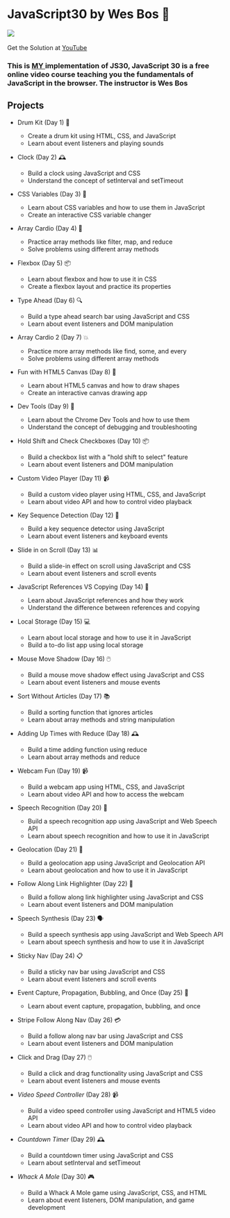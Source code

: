 # JavaScript30 by Wes Bos 🤖
﻿![](https://javascript30.com/images/JS3-social-share.png)


Get the Solution at [YouTube]([https://JavaScript30.com](https://youtube.com/playlist?list=PLu8EoSxDXHP6CGK4YVJhL_VWetA865GOH&si=qRJ-eHu-2IJ-ndPv))


### This is [MY ](https://github.com/d3vshoaib)implementation of JS30, JavaScript 30 is a free online video course teaching you the fundamentals of JavaScript in the browser. The instructor is Wes Bos

## Projects


- Drum Kit (Day 1) 🎸
    - Create a drum kit using HTML, CSS, and JavaScript
    - Learn about event listeners and playing sounds

- Clock (Day 2) 🕰️
    - Build a clock using JavaScript and CSS
    - Understand the concept of setInterval and setTimeout

- CSS Variables (Day 3) 🎨
    - Learn about CSS variables and how to use them in JavaScript
    - Create an interactive CSS variable changer

- Array Cardio (Day 4) 💪
    - Practice array methods like filter, map, and reduce
    - Solve problems using different array methods

- Flexbox (Day 5) 📦
    - Learn about flexbox and how to use it in CSS
    - Create a flexbox layout and practice its properties

- Type Ahead (Day 6) 🔍
    - Build a type ahead search bar using JavaScript and CSS
    - Learn about event listeners and DOM manipulation

- Array Cardio 2 (Day 7) 💥
    - Practice more array methods like find, some, and every
    - Solve problems using different array methods

- Fun with HTML5 Canvas (Day 8) 🎨
    - Learn about HTML5 canvas and how to draw shapes
    - Create an interactive canvas drawing app

- Dev Tools (Day 9) 🔧
    - Learn about the Chrome Dev Tools and how to use them
    - Understand the concept of debugging and troubleshooting

- Hold Shift and Check Checkboxes (Day 10) 📦
    - Build a checkbox list with a "hold shift to select" feature
    - Learn about event listeners and DOM manipulation

- Custom Video Player (Day 11) 📹
    - Build a custom video player using HTML, CSS, and JavaScript
    - Learn about video API and how to control video playback

- Key Sequence Detection (Day 12) 🔑
    - Build a key sequence detector using JavaScript
    - Learn about event listeners and keyboard events

- Slide in on Scroll (Day 13) 📊
    - Build a slide-in effect on scroll using JavaScript and CSS
    - Learn about event listeners and scroll events

- JavaScript References VS Copying (Day 14) 🤔
    - Learn about JavaScript references and how they work
    - Understand the difference between references and copying

- Local Storage (Day 15) 💻
    - Learn about local storage and how to use it in JavaScript
    - Build a to-do list app using local storage

- Mouse Move Shadow (Day 16) 🖱️
    - Build a mouse move shadow effect using JavaScript and CSS
    - Learn about event listeners and mouse events

- Sort Without Articles (Day 17) 📚
    - Build a sorting function that ignores articles
    - Learn about array methods and string manipulation

- Adding Up Times with Reduce (Day 18) 🕰️
    - Build a time adding function using reduce
    - Learn about array methods and reduce

- Webcam Fun (Day 19) 📹
    - Build a webcam app using HTML, CSS, and JavaScript
    - Learn about video API and how to access the webcam

- Speech Recognition (Day 20) 💬
    - Build a speech recognition app using JavaScript and Web Speech API
    - Learn about speech recognition and how to use it in JavaScript

- Geolocation (Day 21) 📍
    - Build a geolocation app using JavaScript and Geolocation API
    - Learn about geolocation and how to use it in JavaScript

- Follow Along Link Highlighter (Day 22) 🔗
    - Build a follow along link highlighter using JavaScript and CSS
    - Learn about event listeners and DOM manipulation

- Speech Synthesis (Day 23) 🗣️
    - Build a speech synthesis app using JavaScript and Web Speech API
    - Learn about speech synthesis and how to use it in JavaScript

- Sticky Nav (Day 24) 📋
    - Build a sticky nav bar using JavaScript and CSS
    - Learn about event listeners and scroll events

- Event Capture, Propagation, Bubbling, and Once (Day 25) 🎯
    - Learn about event capture, propagation, bubbling, and once

- Stripe Follow Along Nav (Day 26) 💳
    - Build a follow along nav bar using JavaScript and CSS
    - Learn about event listeners and DOM manipulation

- Click and Drag (Day 27) 🖱️
    - Build a click and drag functionality using JavaScript and CSS
    - Learn about event listeners and mouse events

- _Video Speed Controller_ (Day 28) 📹
    - Build a video speed controller using JavaScript and HTML5 video API
    - Learn about video API and how to control video playback
- _Countdown Timer_ (Day 29) 🕰️
    - Build a countdown timer using JavaScript and CSS
    - Learn about setInterval and setTimeout

- _Whack A Mole_ (Day 30) 🎮
    - Build a Whack A Mole game using JavaScript, CSS, and HTML
    - Learn about event listeners, DOM manipulation, and game development
